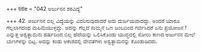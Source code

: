 +++
title = "042 ಅರ್ಜುನನ ಶರವಿದ್ಯೆ"

+++
42. ಅರ್ಜುನನ ಬಿಲ್ಲ ವಿದ್ಯೆಯನ್ನು ವಿವರಿಸುವುದಾದರೆ ಅದು ದುರ್ಜಯವಾದದ್ದು. ಅಂದರೆ ಯಾರೂ ಗೆಲ್ಲಲಾಗದಂಥ ಮಹಿಮೆಯುಳ್ಳದ್ದು. ಅದನ್ನು ಗೆಲ್ಲದೆ ಸುಮ್ಮನೆ ಒಣ ಜಂಬದಿಂದ ಗರ್ಜಿಸಿದರೆ ಏನು ಪ್ರಯೋಜನ ! ಎನ್ನುತ್ತ ಅಶ್ವತ್ಥಾಮನು ಹರ್ಷದಿಂದ  ಬಿಲ್ಲ ಹೆದೆಯನ್ನು ಒಲಿಸಿಕೊಂಡು ಯುದ್ಧದಲ್ಲಿ ಸೋಲು ಕಾಣದ ಅರ್ಜುನನ ಮೇಲೆ ಬಾಣಗಳನ್ನು ಬಿಟ್ಟ. ಅದನ್ನು ಕಂಡು ಆಕಾಶದಲ್ಲಿ ದೇವತೆಗಳು ಅಶ್ವತ್ಥಾಮನನ್ನು ಕೊಂಡಾಡಿದರು.